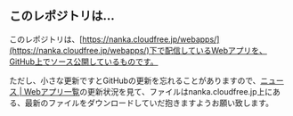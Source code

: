 ## このレポジトリは…
このレポジトリは、[https://nanka.cloudfree.jp/webapps/](https://nanka.cloudfree.jp/webapps/)下で配信しているWebアプリを、GitHub上でソース公開しているものです。

ただし、小さな更新ですとGitHubの更新を忘れることがありますので、[ニュース | Webアプリ一覧](https://nanka.cloudfree.jp/webapps/news/)の更新状況を見て、ファイルはnanka.cloudfree.jp上にある、最新のファイルをダウンロードしていだ抱きますようお願い致します。
